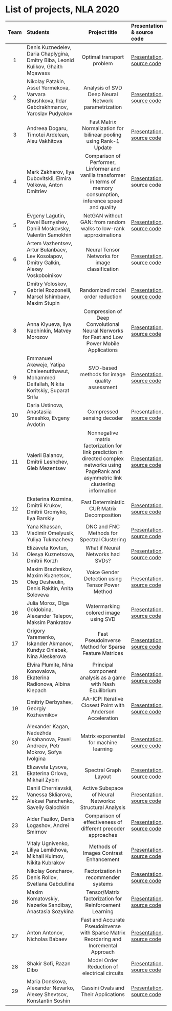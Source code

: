 # List of projects, NLA 2020

| Team | Students | Project title | Presentation & source code |
|:------:|:----------|:----------:|:----------|
| 1 | Denis Kuznedelev, Daria Chaplygina, Dmitry Biba, Leonid Kulikov, Ghaith Mqawass| Optimal transport problem | [Presentation](./presentations/team_01.pdf), [source code](https://github.com/Godofnothing/optimal_transport_problem) |
| 2 | Nikolay Patakin, Assel Yermekova, Varvara Shushkova, Ildar Gabdrakhmanov, Yaroslav Pudyakov | Analysis of SVD Deep Neural Network parametrization |  [Presentation](./presentations/team_02.pdf), [source code](https://github.com/npatakin/svd-norm-flows) |
| 3 | Andreea Dogaru, Timotei Ardelean, Alsu Vakhitova | Fast Matrix Normalization for bilinear pooling using Rank-1 Update | [Presentation](./presentations/team_03.pdf), [source code](https://github.com/AndreeaDogaru/BCNN-RUN) |
| 4 | Mark Zakharov, Ilya Dubovitskii, Elmira Volkova, Anton Dmitriev | Comparison of Performer, Linformer and vanilla transformer in terms of memory consumption, inference speed and quality | [Presentation](./presentations/team_04.pdf), source code |
| 5 | Evgeny Lagutin, Pavel Burnyshev, Daniil Moskovsky, Valentin Samokhin | NetGAN without GAN: from random walks to low-rank approximations | [Presentation](./presentations/team_05.pdf), [source code](https://github.com/sverdoot/netgan-without-gan) |
| 6 | Artem Vazhentsev, Artur Bulanbaev, Lev Kosolapov, Dmitry Galkin, Alexey Voskoboinikov | Neural Tensor Networks for image classification | [Presentation](./presentations/team_06.pdf), [source code](https://github.com/ArtemVazh/Neural-Tensor-Network) |
| 7 | Dmitry Voloskov, Gabriel Rozzonelli, Marsel Ishimbaev, Maxim Stupin  | Randomized model order reduction | [Presentation](./presentations/team_07.pdf), [source code](https://github.com/dvoloskov/nla_project) |
| 8 | Anna Klyueva, Ilya Nachinkin, Matvey Morozov | Compression of Deep Convolutional Neural Nerworks for Fast and Low Power Mobile Applications | [Presentation](./presentations/team_08.pdf), [source code](https://github.com/MatveyMor/NLA_project) |
| 9 | Emmanuel Akeweje, Yatipa Chaleenutthawut, Mohammed Deifallah, Nikita Koritskiy, Suparat Srifa| SVD-based methods for image quality assessment | [Presentation](./presentations/team_09.pdf), [source code](https://github.com/koritsky/ssvd) |
| 10 | Daria Ustinova, Anastasiia Smeshko, Evgeny Avdotin | Compressed sensing decoder | [Presentation](./presentations/team_10.pdf), [source code](https://github.com/smeshk/NLA_project) | 
| 11 | Valerii Baianov, Dmitrii Leshchev, Gleb Mezentsev | Nonnegative matrix factorization for link prediction in directed complex networks using PageRank and asymmetric link clustering information | [Presentation](./presentations/team_11.pdf), [source code](https://github.com/Glebzok/NLA_Final_Project) |
| 12 | Ekaterina Kuzmina, Dmitrii Krukov, Dmitrii Gromyko, Ilya Barskiy | Fast Deterministic CUR Matrix Decomposition | [Presentation](./presentations/team_12.pdf), [source code](https://github.com/NevVerVer/Fast-CUR-Decomposition) |
| 13 | Yana Khassan, Vladimir Omelyusik, Yuliya Tukmacheva | DNC and FNC Methods for Spectral Clustering | [Presentation](./presentations/team_13.pdf), [source code](https://github.com/V-Marco/nla_spectral_clustering) |
| 14 | Elizaveta Kovtun, Olesya Kuznetsova, Dmitrii Korzh | What if Neural Networks had SVDs? | [Presentation](./presentations/team_14.pdf), [source code](https://github.com/koava36/Numerical_Linear_Algebra_Project) |
| 15 | Maxim Brazhnikov, Maxim Kuznetsov, Oleg Desheulin, Denis Rakitin, Anita Soloveva | Voice Gender Detection using Tensor Power Method | [Presentation](./presentations/team_15.pdf), [source code](https://github.com/aniton/MMODA_NLA_Project) |
| 16 | Julia Moroz, Olga Goldobina, Alexander Telepov, Maksim Pankratov | Watermarking colored image using SVD | [Presentation](./presentations/team_16.pdf), [source code](https://github.com/alexander-telepov/WatermarkImage) |
| 17 | Grigory Yaremenko, Iskander Akmanov, Kundyz Onlabek, Nina Aleskerova | Fast Pseudoinverse Method for Sparse Feature Matrices | [Presentation](./presentations/team_17.pdf), [source code](https://github.com/yaremenko8/FAST_PSEUDOINVERSE) |
| 18 | Elvira Plumite, Nina Konovalova, Ekaterina Radionova, Albina Klepach | Principal component analysis as a game with Nash Equilibrium | [Presentation](./presentations/team_18.pdf), [source code](https://github.com/eplumite/nla-skoltech-project) |
| 19 | Dmitriy Derbyshev, Georgiy Kozhevnikov | AA-ICP: Iterative Closest Point with Anderson Acceleration | [Presentation](./presentations/team_19.pdf), [source code](https://github.com/Kirikus/nla2020_ICP_AA) |
| 20 | Alexander Kagan, Nadezhda Alsahanova, Pavel Andreev, Petr Mokrov, Sofya Ivolgina | Matrix exponential for machine learning | [Presentation](./presentations/team_20.pdf), [source code](https://github.com/AndreevP/MEML) |
| 21 | Elizaveta Lysova, Ekaterina Orlova, Mikhail Zybin | Spectral Graph Layout | [Presentation](./presentations/team_21.pdf), [source code](https://github.com/katenorlova/Spectral-Graph-Layout) |
| 22 | Daniil Cherniavskii, Vanessa Skliarova, Aleksei Panchenko, Saveliy Galochkin | Active Subspace of Neural Networks: Structural Analysis | [Presentation](./presentations/team_22.pdf), [source code](https://github.com/Kaktusava/NLA_Project) |
| 23 | Aider Fazilov, Denis Logashov, Andrei Smirnov | Comparison of effectiveness of different precoder approaches | [Presentation](./presentations/team_23.pdf), [source code](https://github.com/chey-to-mozg/ADA_nla_project) |
| 24 | Vitaly Ugnivenko, Liliya Lemikhova, Mikhail Kuimov, Nikita Kubrakov | Methods of Images Contrast Enhancement | [Presentation](./presentations/team_24.pdf), [source code](https://github.com/mrugnivenko/Skoltech-NLA-MRI) |
| 25 | Nikolay Goncharov, Denis Rollov, Svetlana Gabdullina  | Factorization in recommender systems | [Presentation](./presentations/team_25.pdf), [source code](https://github.com/rollovd/RecommendationSystemsProject/) |
| 26 | Maxim Komatovskiy, Nazerke Sandibay, Anastasia Sozykina | Tensor/Matrix factorization for Reinforcement Learning | [Presentation](./presentations/team_26.pdf), [source code](https://github.com/1eg1on/NLA-RL) |
| 27 | Anton Antonov, Nicholas Babaev | Fast and Accurate Pseudoinverse with Sparse Matrix Reordering and Incremental Approach | [Presentation](./presentations/team_27.pdf), [source code](https://github.com/NicholasSk/NLA_project) |
| 28 | Shakir Sofi, Razan Dibo | Model Order Reduction of electrical circuits |  [Presentation](./presentations/team_28.pdf), [source code](https://github.com/ShakirSofi/NLA_proj_MOR_for_CIRCUITS) |
| 29 | Maria Donskova, Alexander Nevarko, Alexey Shevtsov, Konstantin Soshin | Cassini Ovals and Their Applications | [Presentation](./presentations/team_29.pdf), [source code](https://github.com/shevtsovalexey/nla2020/) |







